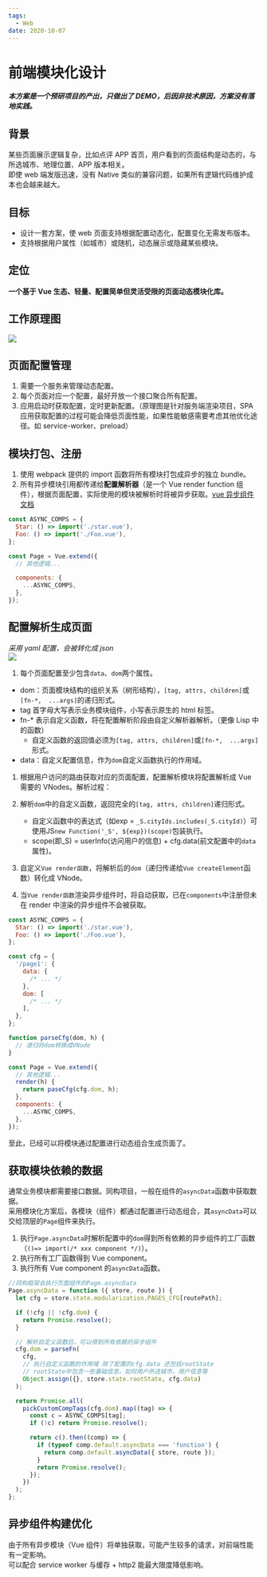 ```yaml
---
tags:
  - Web
date: 2020-10-07
---
```


# 前端模块化设计

**_本方案是一个预研项目的产出，只做出了 DEMO，后因非技术原因，方案没有落地实践。_**

## 背景

某些页面展示逻辑复杂，比如点评 APP 首页，用户看到的页面结构是动态的，与所选城市、地理位置、APP 版本相关。  
即使 web 端发版迅速，没有 Native 类似的兼容问题，如果所有逻辑代码维护成本也会越来越大。

## 目标

- 设计一套方案，使 web 页面支持根据配置动态化，配置变化无需发布版本。
- 支持根据用户属性（如城市）或随机，动态展示或隐藏某些模块。

## 定位

**一个基于 Vue 生态、轻量、配置简单但灵活受限的页面动态模块化库。**

## 工作原理图

![](./image1.png)

## 页面配置管理

1. 需要一个服务来管理动态配置。
1. 每个页面对应一个配置，最好开放一个接口聚合所有配置。
1. 应用启动时获取配置，定时更新配置。（原理图是针对服务端渲染项目，SPA 应用获取配置的过程可能会降低页面性能，如果性能敏感需要考虑其他优化途径。如 service-worker、preload）

## 模块打包、注册

1. 使用 webpack 提供的 import 函数将所有模块打包成异步的独立 bundle。
1. 所有异步模块引用都传递给**配置解析器**（是一个 Vue render function 组件），根据页面配置，实际使用的模块被解析时将被异步获取。[vue 异步组件文档](https://cn.vuejs.org/v2/guide/components-dynamic-async.html#%E5%BC%82%E6%AD%A5%E7%BB%84%E4%BB%B6)

```js
const ASYNC_COMPS = {
  Star: () => import('./star.vue'),
  Foo: () => import('./Foo.vue'),
};

const Page = Vue.extend({
  // 其他逻辑...

  components: {
    ...ASYNC_COMPS,
  },
});
```

## 配置解析生成页面

_采用 yaml 配置，会被转化成 json_  
![](./image2.png)

1. 每个页面配置至少包含`data`、`dom`两个属性。

- dom：页面模块结构的组织关系（树形结构），`[tag, attrs, children]`或`[fn-*,  ...args]`的递归形式。
- tag 首字母大写表示业务模块组件，小写表示原生的 html 标签。
- fn-\* 表示自定义函数，将在配置解析阶段由自定义解析器解析。（更像 Lisp 中的函数）
  - 自定义函数的返回值必须为`[tag, attrs, children]`或`[fn-*,  ...args]`形式。
- data：自定义配置信息，作为`dom`自定义函数执行的作用域。

1. 根据用户访问的路由获取对应的页面配置，配置解析模块将配置解析成 Vue 需要的 VNodes。解析过程：
1. 解析`dom`中的自定义函数，返回完全的`[tag, attrs, children]`递归形式。


    - 自定义函数中的表达式（如exp = `_S.cityIds.includes(_S.cityId)`）可使用JS`new Function('_S', ${exp})(scope)`包装执行。
    - scope(即_S) = userInfo(访问用户的信息) + cfg.data(前文配置中的`data`属性)。

1. 自定义`Vue render函数`，将解析后的`dom`（递归传递给`Vue createElement`函数）转化成 VNode。
1. 当`Vue render函数`渲染异步组件时，将自动获取，已在`components`中注册但未在 render 中渲染的异步组件不会被获取。

```js
const ASYNC_COMPS = {
  Star: () => import('./star.vue'),
  Foo: () => import('./Foo.vue'),
};

const cfg = {
  '/page1': {
    data: {
      /* ... */
    },
    dom: [
      /* ... */
    ],
  },
};

function parseCfg(dom, h) {
  // 递归将dom转换成VNode
}

const Page = Vue.extend({
  // 其他逻辑...
  render(h) {
    return paseCfg(cfg.dom, h);
  },
  components: {
    ...ASYNC_COMPS,
  },
});
```

至此，已经可以将模块通过配置进行动态组合生成页面了。

## 获取模块依赖的数据

通常业务模块都需要接口数据。同构项目，一般在组件的`asyncData`函数中获取数据。  
采用模块化方案后，各模块（组件）都通过配置进行动态组合，其`asyncData`可以交给顶层的`Page`组件来执行。

1. 执行`Page.asyncData`时解析配置中的`dom`得到所有依赖的异步组件的工厂函数（`()=> import(/* xxx component */)`）。
1. 执行所有工厂函数得到 Vue component。
1. 执行所有 Vue component 的`asyncData`函数。

```js
//同构框架会执行页面组件的Page.asyncData
Page.asyncData = function ({ store, route }) {
  let cfg = store.state.modularization.PAGES_CFG[routePath];

  if (!cfg || !cfg.dom) {
    return Promise.resolve();
  }

  // 解析自定义函数后，可以得到所有依赖的异步组件
  cfg.dom = parseFn(
    cfg,
    // 执行自定义函数的作用域 除了配置的cfg.data 还包括rootState
    // rootState中包含一些基础信息，如何用户所选城市，用户信息等
    Object.assign({}, store.state.rootState, cfg.data)
  );

  return Promise.all(
    pickCustomCompTags(cfg.dom).map((tag) => {
      const c = ASYNC_COMPS[tag];
      if (!c) return Promise.resolve();

      return c().then((comp) => {
        if (typeof comp.default.asyncData === 'function') {
          return comp.default.asyncData({ store, route });
        }
        return Promise.resolve();
      });
    })
  );
};
```

## 异步组件构建优化

由于所有异步模块（Vue 组件）将单独获取，可能产生较多的请求，对前端性能有一定影响。  
可以配合 service worker 与缓存 + http2 能最大限度降低影响。
